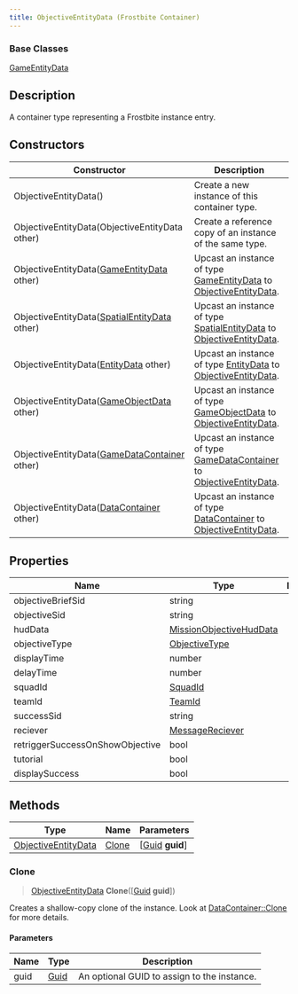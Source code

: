 ```yaml
---
title: ObjectiveEntityData (Frostbite Container)
---
```

### Base Classes

[GameEntityData](GameEntityData)

## Description

A container type representing a Frostbite instance entry.

## Constructors

| Constructor                                                                    | Description                                                                                                                   |
| ------------------------------------------------------------------------------ | ----------------------------------------------------------------------------------------------------------------------------- |
| ObjectiveEntityData()                                                          | Create a new instance of this container type.                                                                                 |
| ObjectiveEntityData(ObjectiveEntityData other)                                 | Create a reference copy of an instance of the same type.                                                                      |
| ObjectiveEntityData([GameEntityData](GameEntityData) other)                    | Upcast an instance of type [GameEntityData](GameEntityData) to [ObjectiveEntityData](ObjectiveEntityData).                    |
| ObjectiveEntityData([SpatialEntityData](SpatialEntityData) other)              | Upcast an instance of type [SpatialEntityData](SpatialEntityData) to [ObjectiveEntityData](ObjectiveEntityData).              |
| ObjectiveEntityData([EntityData](EntityData) other)                            | Upcast an instance of type [EntityData](EntityData) to [ObjectiveEntityData](ObjectiveEntityData).                            |
| ObjectiveEntityData([GameObjectData](GameObjectData) other)                    | Upcast an instance of type [GameObjectData](GameObjectData) to [ObjectiveEntityData](ObjectiveEntityData).                    |
| ObjectiveEntityData([GameDataContainer](GameDataContainer) other)              | Upcast an instance of type [GameDataContainer](GameDataContainer) to [ObjectiveEntityData](ObjectiveEntityData).              |
| ObjectiveEntityData([DataContainer](/vext/ref/cls/shr/datacontainer) other) | Upcast an instance of type [DataContainer](/vext/ref/cls/shr/datacontainer) to [ObjectiveEntityData](ObjectiveEntityData). |

## Properties

| Name                            | Type                                               | Description |
| ------------------------------- | -------------------------------------------------- | ----------- |
| objectiveBriefSid               | string                                             |             |
| objectiveSid                    | string                                             |             |
| hudData                         | [MissionObjectiveHudData](MissionObjectiveHudData) |             |
| objectiveType                   | [ObjectiveType](ObjectiveType)                     |             |
| displayTime                     | number                                             |             |
| delayTime                       | number                                             |             |
| squadId                         | [SquadId](SquadId)                                 |             |
| teamId                          | [TeamId](TeamId)                                   |             |
| successSid                      | string                                             |             |
| reciever                        | [MessageReciever](MessageReciever)                 |             |
| retriggerSuccessOnShowObjective | bool                                               |             |
| tutorial                        | bool                                               |             |
| displaySuccess                  | bool                                               |             |

## Methods

| Type                                       | Name            | Parameters                                     |
| ------------------------------------------ | --------------- | ---------------------------------------------- |
| [ObjectiveEntityData](ObjectiveEntityData) | [Clone](#clone) | \[[Guid](/vext/ref/cls/shr/guid) **guid**\] |

### Clone

> [ObjectiveEntityData](ObjectiveEntityData) **Clone**(\[[Guid](/vext/ref/cls/shr/guid) **guid**\])

Creates a shallow-copy clone of the instance. Look at [DataContainer::Clone](/vext/ref/cls/shr/datacontainer#clone) for more details.

#### Parameters

| Name | Type         | Description                                 |
| ---- | ------------ | ------------------------------------------- |
| guid | [Guid](Guid) | An optional GUID to assign to the instance. |

